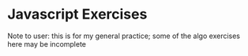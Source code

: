 # Javascript Exercises
Note to user: this is for my general practice; some of the algo exercises here may be incomplete